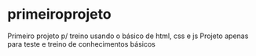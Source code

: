 # primeiroprojeto
Primeiro projeto p/ treino usando o básico de html, css e js
Projeto apenas para teste e treino de conhecimentos básicos
